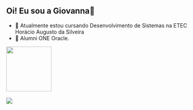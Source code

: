 ## Oi! Eu sou a Giovanna👋

- 🔭 Atualmente estou cursando Desenvolvimento de Sistemas na ETEC Horácio Augusto da Silveira
- 🌱 Alumni ONE Oracle.

<div>
<a href="https://github.com/iasminaraujoc">
<img height="120em" src="https://github-readme-stats.vercel.app/api/top-langs/?username=iasminaraujoc&layout=compact&langs_count=7&theme=dracula"/>
</div>

<br>

<div> 
  <a href="https://www.linkedin.com/in/torresaguiar/" target="_blank">
    <img src="https://img.shields.io/badge/-LinkedIn-%230077B5?style=for-the-badge&logo=linkedin&logoColor=white" />
  </a>
</div>

